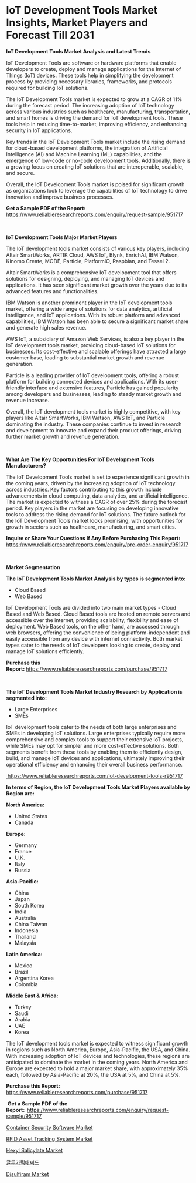 <p><h1>IoT Development Tools Market Insights, Market Players and Forecast Till 2031</h1></p><p><strong>IoT Development Tools Market Analysis and Latest Trends</strong></p>
<p><p>IoT Development Tools are software or hardware platforms that enable developers to create, deploy and manage applications for the Internet of Things (IoT) devices. These tools help in simplifying the development process by providing necessary libraries, frameworks, and protocols required for building IoT solutions.</p><p>The IoT Development Tools market is expected to grow at a CAGR of 11% during the forecast period. The increasing adoption of IoT technology across various industries such as healthcare, manufacturing, transportation, and smart homes is driving the demand for IoT development tools. These tools help in reducing time-to-market, improving efficiency, and enhancing security in IoT applications.</p><p>Key trends in the IoT Development Tools market include the rising demand for cloud-based development platforms, the integration of Artificial Intelligence (AI) and Machine Learning (ML) capabilities, and the emergence of low-code or no-code development tools. Additionally, there is a growing focus on creating IoT solutions that are interoperable, scalable, and secure.</p><p>Overall, the IoT Development Tools market is poised for significant growth as organizations look to leverage the capabilities of IoT technology to drive innovation and improve business processes.</p></p>
<p><strong>Get a Sample PDF of the Report:&nbsp;</strong> <a href="https://www.reliableresearchreports.com/enquiry/request-sample/951717">https://www.reliableresearchreports.com/enquiry/request-sample/951717</a></p>
<p>&nbsp;</p>
<p><strong>IoT Development Tools Major Market Players</strong></p>
<p><p>The IoT development tools market consists of various key players, including Altair SmartWorks, ARTIK Cloud, AWS IoT, Blynk, EnrichAI, IBM Watson, Kinomo Create, MODE, Particle, PlatformIO, Raspbian, and Tessel 2. </p><p>Altair SmartWorks is a comprehensive IoT development tool that offers solutions for designing, deploying, and managing IoT devices and applications. It has seen significant market growth over the years due to its advanced features and functionalities.</p><p>IBM Watson is another prominent player in the IoT development tools market, offering a wide range of solutions for data analytics, artificial intelligence, and IoT applications. With its robust platform and advanced capabilities, IBM Watson has been able to secure a significant market share and generate high sales revenue.</p><p>AWS IoT, a subsidiary of Amazon Web Services, is also a key player in the IoT development tools market, providing cloud-based IoT solutions for businesses. Its cost-effective and scalable offerings have attracted a large customer base, leading to substantial market growth and revenue generation.</p><p>Particle is a leading provider of IoT development tools, offering a robust platform for building connected devices and applications. With its user-friendly interface and extensive features, Particle has gained popularity among developers and businesses, leading to steady market growth and revenue increase.</p><p>Overall, the IoT development tools market is highly competitive, with key players like Altair SmartWorks, IBM Watson, AWS IoT, and Particle dominating the industry. These companies continue to invest in research and development to innovate and expand their product offerings, driving further market growth and revenue generation.</p></p>
<p>&nbsp;</p>
<p><strong>What Are The Key Opportunities For IoT Development Tools Manufacturers?</strong></p>
<p><p>The IoT Development Tools market is set to experience significant growth in the coming years, driven by the increasing adoption of IoT technology across industries. Key factors contributing to this growth include advancements in cloud computing, data analytics, and artificial intelligence. The market is expected to witness a CAGR of over 25% during the forecast period. Key players in the market are focusing on developing innovative tools to address the rising demand for IoT solutions. The future outlook for the IoT Development Tools market looks promising, with opportunities for growth in sectors such as healthcare, manufacturing, and smart cities.</p></p>
<p><strong>Inquire or Share Your Questions If Any Before Purchasing This Report:</strong> <a href="https://www.reliableresearchreports.com/enquiry/pre-order-enquiry/951717">https://www.reliableresearchreports.com/enquiry/pre-order-enquiry/951717</a></p>
<p>&nbsp;</p>
<p><strong>Market Segmentation</strong></p>
<p><strong>The IoT Development Tools Market Analysis by types is segmented into:</strong></p>
<p><ul><li>Cloud Based</li><li>Web Based</li></ul></p>
<p><p>IoT Development Tools are divided into two main market types - Cloud Based and Web Based. Cloud Based tools are hosted on remote servers and accessible over the internet, providing scalability, flexibility and ease of deployment. Web Based tools, on the other hand, are accessed through web browsers, offering the convenience of being platform-independent and easily accessible from any device with internet connectivity. Both market types cater to the needs of IoT developers looking to create, deploy and manage IoT solutions efficiently.</p></p>
<p><strong>Purchase this Report:&nbsp;</strong><a href="https://www.reliableresearchreports.com/purchase/951717">https://www.reliableresearchreports.com/purchase/951717</a></p>
<p>&nbsp;</p>
<p><strong>The IoT Development Tools Market Industry Research by Application is segmented into:</strong></p>
<p><ul><li>Large Enterprises</li><li>SMEs</li></ul></p>
<p><p>IoT development tools cater to the needs of both large enterprises and SMEs in developing IoT solutions. Large enterprises typically require more comprehensive and complex tools to support their extensive IoT projects, while SMEs may opt for simpler and more cost-effective solutions. Both segments benefit from these tools by enabling them to efficiently design, build, and manage IoT devices and applications, ultimately improving their operational efficiency and enhancing their overall business performance.</p></p>
<p><a href="https://www.reliableresearchreports.com/iot-development-tools-r951717">&nbsp;https://www.reliableresearchreports.com/iot-development-tools-r951717</a></p>
<p><strong>In terms of Region, the IoT Development Tools Market Players available by Region are:</strong></p>
<p>
    <p> <strong> North America: </strong>
        <ul>
            <li>United States</li>
            <li>Canada</li>
        </ul>
        </p> 
    <p> <strong> Europe: </strong>
        <ul>
            <li>Germany</li>
            <li>France</li>
            <li>U.K.</li>
            <li>Italy</li>
            <li>Russia</li>
        </ul>
        </p> 
    <p> <strong> Asia-Pacific: </strong>
        <ul>
            <li>China</li>
            <li>Japan</li>
            <li>South Korea</li>
            <li>India</li>
            <li>Australia</li>
            <li>China Taiwan</li>
            <li>Indonesia</li>
            <li>Thailand</li>
            <li>Malaysia</li>
        </ul>
        </p> 
    <p> <strong> Latin America: </strong>
        <ul>
            <li>Mexico</li>
            <li>Brazil</li>
            <li>Argentina Korea</li>
            <li>Colombia</li>
        </ul>
        </p> 
    <p> <strong> Middle East & Africa: </strong>
        <ul>
            <li>Turkey</li>
            <li>Saudi</li>
            <li>Arabia</li>
            <li>UAE</li>
            <li>Korea</li>
        </ul>
    </p>
    </p>
<p><p>The IoT development tools market is expected to witness significant growth in regions such as North America, Europe, Asia-Pacific, the USA, and China. With increasing adoption of IoT devices and technologies, these regions are anticipated to dominate the market in the coming years. North America and Europe are expected to hold a major market share, with approximately 35% each, followed by Asia-Pacific at 20%, the USA at 5%, and China at 5%.</p></p>
<p><strong>Purchase this Report: </strong><a href="https://www.reliableresearchreports.com/purchase/951717">https://www.reliableresearchreports.com/purchase/951717</a></p>
<p>&nbsp;<strong>Get a Sample PDF of the Report:&nbsp;&nbsp;</strong><a href="https://www.reliableresearchreports.com/enquiry/request-sample/951717">https://www.reliableresearchreports.com/enquiry/request-sample/951717</a></p>
<p><strong></strong></p>
<p><p><a href="https://github.com/kosella/Market-Research-Report-List-3/blob/main/container-security-software-market.md">Container Security Software Market</a></p><p><a href="https://github.com/nathandecarvalho/Market-Research-Report-List-3/blob/main/rfid-asset-tracking-system-market.md">RFID Asset Tracking System Market</a></p><p><a href="https://www.linkedin.com/pulse/hexyl-salicylate-market-provides-comprehensive-analysis-including-w9t1c?trackingId=cPGsQrtAPRwhM9JGO%2F8MWg%3D%3D">Hexyl Salicylate Market</a></p><p><a href="https://github.com/chupp85/Market-Research-Report-List-1/blob/main/885616951395.md">글루카릭애씨드</a></p><p><a href="https://www.linkedin.com/pulse/disulfiram-market-size-growing-forecasted-period-from-2024-dolkc?trackingId=KMNnGW4bngoUczigM04dRA%3D%3D">Disulfiram Market</a></p></p>